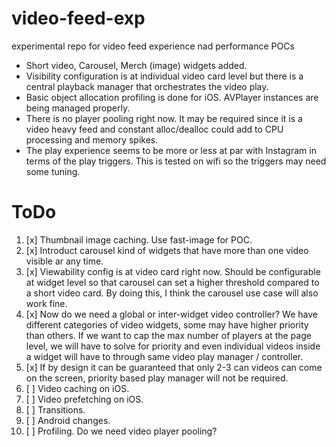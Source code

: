 # video-feed-exp
experimental repo for video feed experience nad performance POCs

- Short video, Carousel, Merch (image) widgets added. 
- Visibility configuration is at individual video card level but there is a central playback manager that orchestrates the video play.
- Basic object allocation profiling is done for iOS. AVPlayer instances are being managed properly.
- There is no player pooling right now. It may be required since it is a video heavy feed and constant alloc/dealloc could add to CPU processing and memory spikes.
- The play experience seems to be more or less at par with Instagram in terms of the play triggers. This is tested on wifi so the triggers may need some tuning.

# ToDo
1. [x] Thumbnail image caching. Use fast-image for POC.
2. [x] Introduct carousel kind of widgets that have more than one video visible ar any time.
3. [x] Viewability config is at video card right now. Should be configurable at widget level so that carousel can set a higher threshold compared to a short video card. By doing this, I think the carousel use case will also work fine.
4. [x] Now do we need a global or inter-widget video controller? We have different categories of video widgets, some may have higher priority than others. If we want to cap the max number of players at the page level, we will have to solve for priority and even individual videos inside a widget will have to through same video play manager / controller.
5. [x] If by design it can be guaranteed that only 2-3 can videos can come on the screen, priority based play manager will not be required.
6. [ ] Video caching on iOS.
7. [ ] Video prefetching on iOS.
8. [ ] Transitions.
9. [ ] Android changes.
10. [ ] Profiling. Do we need video player pooling?